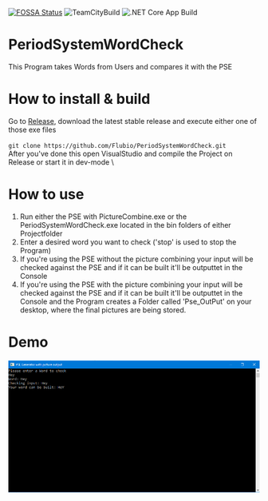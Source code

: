 [![FOSSA Status](https://app.fossa.com/api/projects/git%2Bgithub.com%2FFlubio%2FPeriodSystemWordCheck.svg?type=shield)](https://app.fossa.com/projects/git%2Bgithub.com%2FFlubio%2FPeriodSystemWordCheck?ref=badge_shield)
![TeamCityBuild](https://build.flubio.de/app/rest/builds/buildType:PeriodSystemWordCheck_Build/statusIcon.svg)
![.NET Core App Build](https://github.com/Flubio/PeriodSystemWordCheck/workflows/.NET%20Core%20App%20Build/badge.svg?branch=master)
# PeriodSystemWordCheck
This Program takes Words from Users and compares it with the PSE

# How to install & build

  Go to [Release](https://github.com/Flubio/PeriodSystemWordCheck/releases), download the latest stable release and execute either one of those exe files

`git clone https://github.com/Flubio/PeriodSystemWordCheck.git` \
  After you've done this open VisualStudio and compile the Project on Release or start it in dev-mode
\
# How to use

1. Run either the PSE with PictureCombine.exe or the PeriodSystemWordCheck.exe located in the bin folders of either Projectfolder
2. Enter a desired word you want to check ('stop' is used to stop the Program)
3. If you're using the PSE without the picture combining your input will be checked against the PSE and if it can be built it'll be outputtet in the Console
3. If you're using the PSE with the picture combining your input will be checked against the PSE and if it can be built it'll be outputtet in the Console and the Program creates a Folder called 'Pse_OutPut' on your desktop, where the final pictures are being stored.

# Demo
![Demo](https://github.com/Flubio/PeriodSystemWordCheck/blob/master/pse_pics/psegendemo.png)
